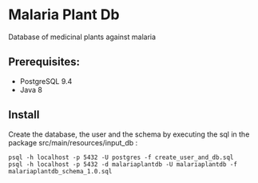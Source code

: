 Malaria Plant Db
================

Database of medicinal plants against malaria

Prerequisites:
---
- PostgreSQL 9.4
- Java 8 

Install
---
Create the database, the user and the schema by executing the sql in the package src/main/resources/input_db :
```
psql -h localhost -p 5432 -U postgres -f create_user_and_db.sql
psql -h localhost -p 5432 -d malariaplantdb -U malariaplantdb -f malariaplantdb_schema_1.0.sql
```
